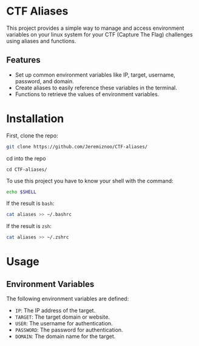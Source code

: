 # CTF Aliases

This project provides a simple way to manage and access environment variables on your linux system for your CTF (Capture The Flag) challenges using aliases and functions.

## Features

- Set up common environment variables like IP, target, username, password, and domain.
- Create aliases to easily reference these variables in the terminal.
- Functions to retrieve the values of environment variables.

# Installation

First, clone the repo:

```bash
git clone https://github.com/Jeremiznoo/CTF-aliases/
```

cd into the repo

```
cd CTF-aliases/
```

To use this project you have to know your shell with the command: 

```bash
echo $SHELL
```

If the result is `bash`:

```bash
cat aliases >> ~/.bashrc
```

If the result is `zsh`:

```bash
cat aliases >> ~/.zshrc
```
# Usage 
## Environment Variables

The following environment variables are defined:

- `IP`: The IP address of the target.
- `TARGET`: The target domain or website.
- `USER`: The username for authentication.
- `PASSWORD`: The password for authentication.
- `DOMAIN`: The domain name for the target.
